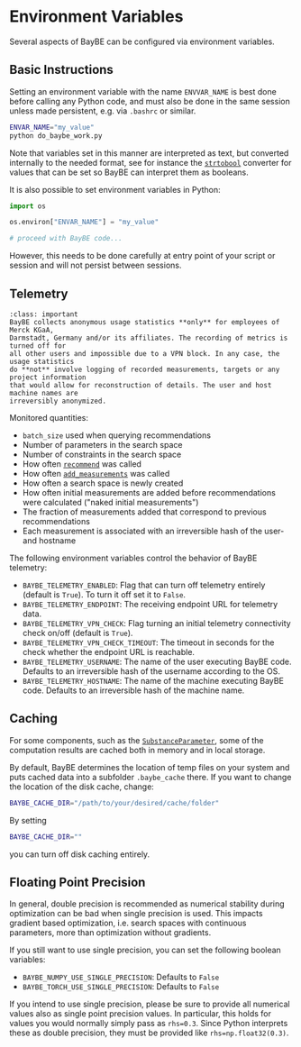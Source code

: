 # Environment Variables

Several aspects of BayBE can be configured via environment variables.

## Basic Instructions
Setting an environment variable with the name `ENVVAR_NAME` is best done before calling
any Python code, and must also be done in the same session unless made persistent, e.g.
via `.bashrc` or similar.
```bash
ENVAR_NAME="my_value"
python do_baybe_work.py
```
Note that variables set in this manner are interpreted as text, but converted internally
to the needed format, see for instance the [`strtobool`](baybe.utils.boolean.strtobool) 
converter for values that can be set so BayBE can interpret them as booleans.

It is also possible to set environment variables in Python:
```python
import os

os.environ["ENVAR_NAME"] = "my_value"

# proceed with BayBE code...
```
However, this needs to be done carefully at entry point of your script or session and
will not persist between sessions.

## Telemetry

```{admonition} Telemetry Scope
:class: important
BayBE collects anonymous usage statistics **only** for employees of Merck KGaA, 
Darmstadt, Germany and/or its affiliates. The recording of metrics is turned off for
all other users and impossible due to a VPN block. In any case, the usage statistics
do **not** involve logging of recorded measurements, targets or any project information
that would allow for reconstruction of details. The user and host machine names are
irreversibly anonymized.
```

Monitored quantities:
* `batch_size` used when querying recommendations
* Number of parameters in the search space
* Number of constraints in the search space
* How often [`recommend`](baybe.campaign.Campaign.recommend) was called
* How often [`add_measurements`](baybe.campaign.Campaign.add_measurements) was called
* How often a search space is newly created
* How often initial measurements are added before recommendations were calculated
  ("naked initial measurements")
* The fraction of measurements added that correspond to previous recommendations
* Each measurement is associated with an irreversible hash of the user- and hostname

The following environment variables control the behavior of BayBE telemetry:
- `BAYBE_TELEMETRY_ENABLED`: Flag that can turn off telemetry entirely (default is
  `True`). To turn it off set it to `False`.
- `BAYBE_TELEMETRY_ENDPOINT`: The receiving endpoint URL for telemetry data.
- `BAYBE_TELEMETRY_VPN_CHECK`: Flag turning an initial telemetry connectivity check
  on/off (default is `True`).
- `BAYBE_TELEMETRY_VPN_CHECK_TIMEOUT`: The timeout in seconds for the check whether the
  endpoint URL is reachable.
- `BAYBE_TELEMETRY_USERNAME`: The name of the user executing BayBE code. Defaults to an
  irreversible hash of the username according to the OS.
- `BAYBE_TELEMETRY_HOSTNAME`: The name of the machine executing BayBE code. Defaults to
  an irreversible hash of the machine name.

## Caching
For some components, such as the
[`SubstanceParameter`](baybe.parameters.substance.SubstanceParameter), some of the
computation results are cached both in memory and in local storage.

By default, BayBE determines the location of temp files on your system and puts cached
data into a subfolder `.baybe_cache` there. If you want to change the location of the
disk cache, change:
```bash
BAYBE_CACHE_DIR="/path/to/your/desired/cache/folder"
```

By setting
```bash
BAYBE_CACHE_DIR=""
```
you can turn off disk caching entirely.

## Floating Point Precision
In general, double precision is recommended as numerical stability during optimization
can be bad when single precision is used. This impacts gradient based optimization,
i.e. search spaces with continuous parameters, more than optimization without gradients.

If you still want to use single precision, you can set the following boolean variables:
- `BAYBE_NUMPY_USE_SINGLE_PRECISION`: Defaults to `False`
- `BAYBE_TORCH_USE_SINGLE_PRECISION`: Defaults to `False`

If you intend to use single precision, please be sure to provide all numerical values
also as single point precision values. In particular, this holds for values you would
normally simply pass as `rhs=0.3`. Since Python interprets these as double precision,
they must be provided like `rhs=np.float32(0.3)`.
